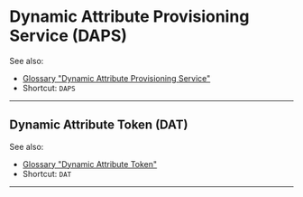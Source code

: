 # Dynamic Attribute Provisioning Service (DAPS)

See also:
- [Glossary "Dynamic Attribute Provisioning Service"](../../glossary/README.md#dynamic-attribute-provisioning-service)
- Shortcut: `DAPS`

--- 

## Dynamic Attribute Token (DAT)


See also:
- [Glossary "Dynamic Attribute Token"](../../glossary/README.md#dynamic-attribute-token)
- Shortcut: `DAT`

---